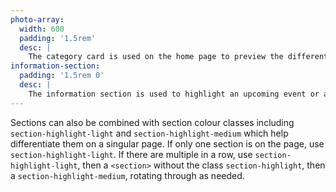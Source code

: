 ```yaml
---
photo-array:
  width: 600
  padding: '1.5rem'
  desc: |
    The category card is used on the home page to preview the different category of products that are available.
information-section:
  padding: '1.5rem 0'
  desc: |
    The information section is used to highlight an upcoming event or a group on the home page.
---
```

Sections can also be combined with section colour classes including `section-highlight-light` and `section-highlight-medium` which help differentiate them on a singular page. If only one section is on the page, use `section-highlight-light`. If there are multiple in a row, use `section-highlight-light`, then a `<section>` without the class `section-highlight`, then a `section-highlight-medium`, rotating through as needed.
